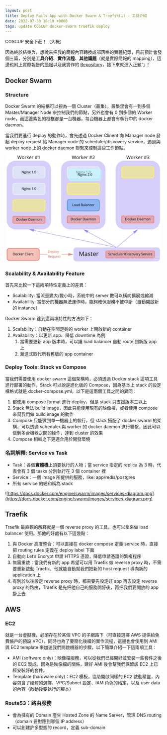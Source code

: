 ```yaml
---
layout: post
title: Deploy Rails App with Docker Swarm & Traefik(1) - 工具介紹
date: 2022-07-30 18:19 +0800
tags: update COSCUP docker-swarm traefik deploy
---
```


COSCUP 安全下莊！（大概）

因為終於結束ㄌ，想說來把我的簡報內容轉換成部落格的實體紀錄，目前預計會發個三篇，分別是**工具介紹**、**實作流程**、**其他議題**（就是實際簡報的 mapping），這邊也附上實際報告的[簡報](https://docs.google.com/presentation/d/1c1ip0DacaPZ8jKVLdtDPkB1ud3qiH44mp8TscCdTbD4/edit?usp=sharing)以及我實作的 [Repository](https://gitlab.com/joannachou713/task-manager-ruby)，接下來就進入正題ㄅ！

## Docker Swarm

### Structure

Docker Swarm 的結構可以視為一個 Cluster（叢集），叢集里會有一到多個 Master/Manager Node 來控制我們的節點，另外也會有 0 到多個的 Worker node，而這邊紫色的框框都是一台機器，每台機器上都會有執行中的 docker daemon。

當我們要進行 deploy 的動作時，會先透過 Docker Clinent 向 Manager node 發起 deploy request 給 Manager node 的 scheduler/discovery service，透過與 worker node 上的 docker daemon 聯繫來控制這些工作節點。

![Work.jpg](/assets/img/swarm.png)

### Scalability & Availability Feature

首先來比較一下這兩項特性定義上的差異：

- Scalability: 當流量變大/變小時，系統中的 server 數可以橫向擴展或縮減
- Availability: 當部分的機器無法運作時，能夠確保服務不被中斷（自動開啟新的 instance）

Docker Swarm 達到這兩項特性的方法如下：

1. Scalability：自動在空間足夠的 worker 上開啟新的 container
2. Availability：以更新 app、降低 downtime 為例
    1. 當需要更新 app 版本時，可以讓 load balancer 自動 route 到新版 app 上
    2. 漸進式取代所有舊版的 app container

### Deploy Tools: Stack vs Compose

當我們需要使用 docker swarm 這個架構時，必須透過 Docker stack 這項工具進行部署的動作。Stack 可以說是進化版的 Compose，因為基本上 stack 的設定檔格式就是 docker-compose.yml，以下是這兩個工具之間的異同：

1. 都使用 compose format 進行 deploy，但是 stack 只支援版本三以上
2. Stack 無法 build image，因此只能使用現有的映像檔，或者使用 compose 來幫我們做 build image 的動作
3. Compose 只能做到單一機器上的執行，但 stack 搭配了 docker swarm 的架構，可以透過 scheduler 與 worker 的 docker daemon 進行聯繫，因此可以做到多台機器之間的操作，達到 cluster 的效果
4. Compose 相較之下更適合用於開發環境

### 名詞解釋: Service vs Task

- Task：各個**實體機**上須要執行的人物；當 service 指定的 replica 為 3 時，代表會有 3 個 tasks 分別執行在 3 個 container 裡
- Service：一個 image 所提供的服務，like: app/redis/postgres
- 所有 service 的總和稱為 stack

![https://docs.docker.com/engine/swarm/images/services-diagram.png](https://docs.docker.com/engine/swarm/images/services-diagram.png)

## Traefik

Traefik 最直觀的解釋就是一個 reverse proxy 的工具，也可以拿來做 load balancer 使用。那他的好處有以下這幾點：

1. 與 Docker 高度整合：可以直接在 docker compose 定義 service 時，直接把 routing rules 定義在 deploy label  下面
2. 自動向 Let’s Encrypt 申請 HTTPS 憑證，降低申請憑證的繁複程序
3. 無需重啟：當我們有新的 app 希望可以用 Traefik 做 reverse proxy 時，不需要重新啟動 Traefik，他就能自動幫我們把新的 host request 導向新的 application 上
4. 有別於以往設定 reverse proxy 時，都需要先設定好 app 再去設定 reverse proxy 的路由，Traefik 是先把他自己的服務開好後，再把我們要開放的 app 掛上去

## AWS

### EC2

就是一台虛擬機，必須存在於某個 VPC 的子網路下（可直接選擇 AWS 提供給免費帳戶的預設 VPC）。同時也為了要簡化後續的實作流程，這邊也會使用到 AMI 與 EC2 template 來加速我們開啟機器的步驟，以下簡單介紹一下這兩項工具：

- AMI (software only)：映像檔服務，可以從我們已經開好並安裝一些套件之後的 EC2 製成。因為是映像檔的關係，建好 AMI 後會幫我們保留該 EC2 上已經安裝好的套件。
- Template (hardware only)：EC2 模板，協助開啟同樣的 EC2 啟動精靈，內容包含了硬體的選擇、VPC/Subnet 設定、IAM 角色的給定，以及 user data 的內容（啟動後要執行的腳本）

### Route53：路由服務

- 會為擁有的 Domain 產生 Hosted Zone 的 Name Server，管理 DNS routing（domain 要對應到哪個 IP address）
- 可以創建許多型態的 record，定義 sub-domain
